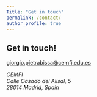 ```yaml
---
Title: "Get in touch"
permalink: /contact/
author_profile: true
---
```


## Get in touch!

[giorgio.pietrabissa@cemfi.edu.es](mailto:giorgio.pietrabissa@cemfi.edu.es)

<address>
  CEMFI<br /> Calle Casado del Alisal, 5 <br /> 28014 Madrid, Spain
</address>




